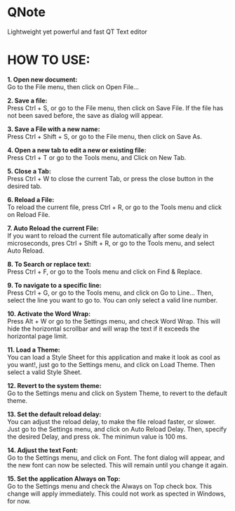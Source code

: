 # QNote
Lightweight yet powerful and fast QT Text editor

# HOW TO USE:

**1. Open new document:**   
Go to the File menu, then click on Open File... 

**2. Save a file:**   
Press Ctrl + S, or go to the File menu, then click on Save File. If the file has not been saved before, the save as dialog will appear.

**3. Save a File with a new name:**   
Press Ctrl + Shift + S, or go to the File menu, then click on Save As. 

**4. Open a new tab to edit a new or existing file:**   
Press Ctrl + T or go to the Tools menu, and Click on New Tab.

**5. Close a Tab:**   
Press Ctrl + W to close the current Tab, or press the close button in the desired tab.

**6. Reload a File:**   
To reload the current file, press Ctrl + R, or go to the Tools menu and click on Reload File.

**7. Auto Reload the current File:**    
If you want to reload the current file automatically after some dealy in microseconds, pres Ctrl + Shift + R, or go to the Tools menu, and select Auto Reload.

**8. To Search or replace text:**   
Press Ctrl + F, or go to the Tools menu and click on Find & Replace.

**9. To navigate to a specific line:**    
Press Ctrl + G, or go to the Tools menu, and click on Go to Line... Then, select the line you want to go to. You can only select a valid line number.

**10. Activate the Word Wrap:**     
Press Alt + W or go to the Settings menu, and check Word Wrap. This will hide the horizontal scrollbar and will wrap the text if it exceeds the horizontal page limit.

**11. Load a Theme:**   
You can load a Style Sheet for this application and make it look as cool as you want!, just go to the Settings menu, and click on Load Theme. Then select a valid Style Sheet.

**12. Revert to the system theme:**   
Go to the Settings menu and click on System Theme, to revert to the default theme. 

**13. Set the default reload delay:**   
You can adjust the reload delay, to make the file reload faster, or slower. Just go to the Settings menu, and click on Auto Reload Delay. Then, specify the desired Delay, and press ok. The 
minimun value is 100 ms.

**14. Adjust the text Font:**   
Go to the Settings menu, and click on Font. The font dialog will appear, and the new font can now be selected. This will remain until you change it again. 

**15. Set the application Always on Top:**    
Go to the Settings menu and check the Always on Top check box. This change will apply immediately. This could not work as spected in Windows, for now.

